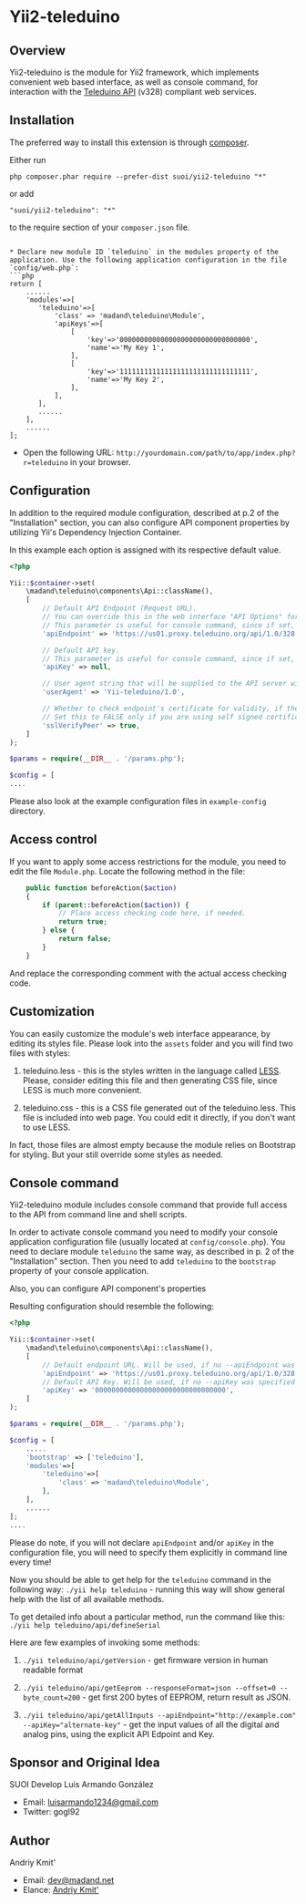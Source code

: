 # Yii2-teleduino

## Overview

Yii2-teleduino is the module for Yii2 framework, which implements convenient web based interface, as well as console command, for interaction with the [Teleduino API](https://www.teleduino.org/documentation/api/328-full) (v328) compliant web services.


Installation
------------

The preferred way to install this extension is through [composer](http://getcomposer.org/download/).

Either run

```
php composer.phar require --prefer-dist suoi/yii2-teleduino "*"
```

or add

```
"suoi/yii2-teleduino": "*"
```

to the require section of your `composer.json` file.
```

* Declare new module ID `teleduino` in the modules property of the application. Use the following application configuration in the file `config/web.php`:
```php
return [
    ......
    'modules'=>[
       'teleduino'=>[
           'class' => 'madand\teleduino\Module',
           'apiKeys'=>[
               [
                   'key'=>'00000000000000000000000000000000',
                   'name'=>'My Key 1',
               ],
               [
                   'key'=>'11111111111111111111111111111111',
                   'name'=>'My Key 2',
               ],
           ],
       ],
       ......
    ],
    ......
];
```

* Open the following URL: `http://yourdomain.com/path/to/app/index.php?r=teleduino` in your browser.


## Configuration

In addition to the required module configuration, described at p.2 of the "Installation" section,
you can also configure API component properties by utilizing Yii's Dependency Injection Container.

In this example each option is assigned with its respective default value.

```php
<?php

Yii::$container->set(
    \madand\teleduino\components\Api::className(),
    [
        // Default API Endpoint (Request URL).
        // You can override this in the web interface "API Options" form.
        // This parameter is useful for console command, since if set, you can omit setting a corresponding option in the command line.
        'apiEndpoint' => 'https://us01.proxy.teleduino.org/api/1.0/328.php',

        // Default API key.
        // This parameter is useful for console command, since if set, you can omit setting a corresponding option in the command line.
        'apiKey' => null,

        // User agent string that will be supplied to the API server with each request.
        'userAgent' => 'Yii-teleduino/1.0',

        // Whether to check endpoint's certificate for validity, if the endpoint is a HTTPS server.
        // Set this to FALSE only if you are using self signed certificates!
        'sslVerifyPeer' => true,
    ]
);

$params = require(__DIR__ . '/params.php');

$config = [
....
```

Please also look at the example configuration files in `example-config` directory.

## Access control

If you want to apply some access restrictions for the module, you need to edit the file `Module.php`.
 Locate the following method in the file:

```php
    public function beforeAction($action)
    {
        if (parent::beforeAction($action)) {
            // Place access checking code here, if needed.
            return true;
        } else {
            return false;
        }
    }
```

And replace the corresponding comment with the actual access checking code.


## Customization

You can easily customize the module's web interface appearance, by editing its styles file.
 Please look into the `assets` folder and you will find two files with styles:

1. teleduino.less - this is the styles written in the language called [LESS](http://lesscss.org/).
 Please, consider editing this file and then generating CSS file, since LESS is much more convenient.

2. teleduino.css - this is a CSS file generated out of the teleduino.less.
 This file is included into web page. You could edit it directly, if you don't want to use LESS.

In fact, those files are almost empty because the module relies on Bootstrap for styling.
But your still override some styles as needed.


## Console command

Yii2-teleduino module includes console command that provide full access to the API from command line and shell scripts.

In order to activate console command you need to modify your console application configuration file (usually located at `config/console.php`).
You need to declare module `teleduino` the same way, as described in p. 2 of the "Installation" section.
Then you need to add `teleduino` to the `bootstrap` property of your console application.

Also, you can configure API component's properties

Resulting configuration should resemble the following:

```php
<?php

Yii::$container->set(
    \madand\teleduino\components\Api::className(),
    [
        // Default endpoint URL. Will be used, if no --apiEndpoint was specified in the command line.
        'apiEndpoint' => 'https://us01.proxy.teleduino.org/api/1.0/328.php',
        // Default API Key. Will be used, if no --apiKey was specified in the command line.
        'apiKey' => '00000000000000000000000000000000',
    ]
);

$params = require(__DIR__ . '/params.php');

$config = [
    .....
    'bootstrap' => ['teleduino'],
    'modules'=>[
        'teleduino'=>[
            'class' => 'madand\teleduino\Module',
        ],
    ],
    ......
];
....
```

Please do note, if you will not declare `apiEndpoint` and/or `apiKey` in the configuration file, you will need to specify them explicitly in command line every time!

Now you should be able to get help for the `teleduino` command in the following way:
`./yii help teleduino` - running this way will show general help with the list of all available methods.

To get detailed info about a particular method, run the command like this:
`./yii help teleduino/api/defineSerial`

Here are few examples of invoking some methods:

1. `./yii teleduino/api/getVersion` - get firmware version in human readable format

2. `./yii teleduino/api/getEeprom --responseFormat=json --offset=0 --byte_count=200` - get first 200 bytes of EEPROM, return result as JSON.

3. `./yii teleduino/api/getAllInputs --apiEndpoint="http://example.com" --apiKey="alternate-key"` - get the input values of all the digital and analog pins, using the explicit API Edpoint and Key.


## Sponsor and Original Idea

SUOI Develop
Luis Armando González
* Email: luisarmando1234@gmail.com
* Twitter: gogl92


## Author

Andriy Kmit'
* Email: dev@madand.net
* Elance: [Andriy Kmit'](https://www.elance.com/s/andkmit/)
